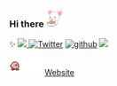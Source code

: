 ### Hi there <img width="30" src="https://github.com/mmaithani/mmaithani/blob/master/original.gif" alt="kitty" />
✨ 
[ <img src="https://static.licdn.com/sc/h/al2o9zrvru7aqj8e1x2rzsrca" width="20"> ](https://www.linkedin.com/in/mohitmaithani/)
[![Twitter](https://img.shields.io/twitter/follow/xaret_?style=social)](https://twitter.com/xaret_)
[![github](https://img.shields.io/github/followers/mmaithani?label=Follow&style=social)](https://github.com/login?return_to=%2Fmmaithani)
[<img src="https://github.com/favicon.ico" width="20"> ](https://github.com/mmaithani)  

<img width="60" src="https://github.com/mmaithani/mmaithani/blob/master/tumblr_mcnyszWcoU1qfqgb9o1_500.gif" alt="kitty" /> [Website](https://mmaithani.github.io) 

<!--

- 🌱 I’m currently learning deep learning Deep learning
- 👯 I’m looking to collaborate on ...
- 🤔 I’m looking for help with ...
- 💬 Ask me about ...
- 📫 How to reach me:
- 😄 Pronouns: ...
- ⚡ Fun fact: ...
-->
